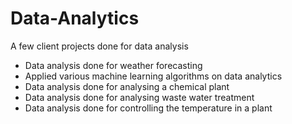 # Data-Analytics
A few client projects done for data analysis

- Data analysis done for weather forecasting
- Applied various machine learning algorithms on data analytics
- Data analysis done for analysing a chemical plant
- Data analysis done for analysing waste water treatment
- Data analysis done for controlling the temperature in a plant
